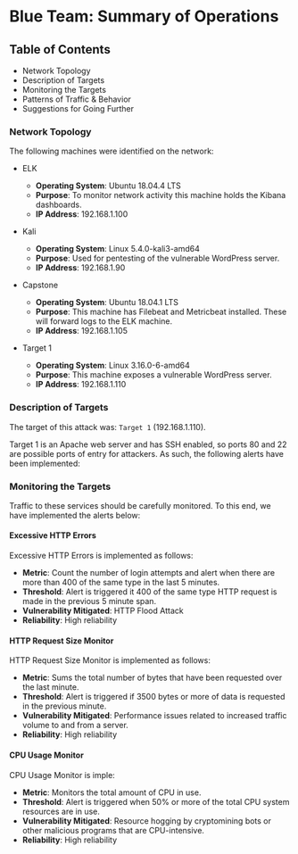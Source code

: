 # Blue Team: Summary of Operations

## Table of Contents
- Network Topology
- Description of Targets
- Monitoring the Targets
- Patterns of Traffic & Behavior
- Suggestions for Going Further

### Network Topology

The following machines were identified on the network:
- ELK
  - **Operating System**: Ubuntu 18.04.4 LTS
  - **Purpose**: To monitor network activity this machine holds the Kibana dashboards.
  - **IP Address**: 192.168.1.100

- Kali
  - **Operating System**: Linux 5.4.0-kali3-amd64
  - **Purpose**: Used for pentesting of the vulnerable WordPress server.
  - **IP Address**: 192.168.1.90

- Capstone
  - **Operating System**: Ubuntu 18.04.1 LTS
  - **Purpose**: This machine has Filebeat and Metricbeat installed. These will forward logs to the ELK machine.
  - **IP Address**: 192.168.1.105
  
- Target 1
  - **Operating System**: Linux 3.16.0-6-amd64
  - **Purpose**: This machine exposes a vulnerable WordPress server.
  - **IP Address**: 192.168.1.110


### Description of Targets

The target of this attack was: `Target 1` (192.168.1.110).

Target 1 is an Apache web server and has SSH enabled, so ports 80 and 22 are possible ports of entry for attackers. As such, the following alerts have been implemented:

### Monitoring the Targets

Traffic to these services should be carefully monitored. To this end, we have implemented the alerts below:

#### Excessive HTTP Errors
Excessive HTTP Errors is implemented as follows:
  - **Metric**: Count the number of login attempts and alert when there are more than 400 of the same type in the last 5 minutes. 
  - **Threshold**: Alert is triggered it 400 of the same type HTTP request is made in the previous 5 minute span.
  - **Vulnerability Mitigated**: HTTP Flood Attack
  - **Reliability**: High reliability

#### HTTP Request Size Monitor
HTTP Request Size Monitor is implemented as follows:
  - **Metric**: Sums the total number of bytes that have been requested over the last minute.
  - **Threshold**: Alert is triggered if 3500 bytes or more of data is requested in the previous minute.
  - **Vulnerability Mitigated**: Performance issues related to increased traffic volume to and from a server.
  - **Reliability**: High reliability

#### CPU Usage Monitor
CPU Usage Monitor is imple:
  - **Metric**: Monitors the total amount of CPU in use.
  - **Threshold**: Alert is triggered when 50% or more of the total CPU system resources are in use.
  - **Vulnerability Mitigated**: Resource hogging by cryptomining bots or other malicious programs that are CPU-intensive.
  - **Reliability**: High reliability
